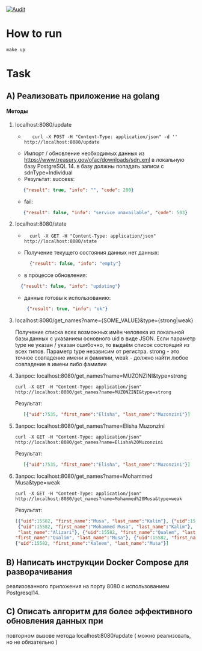 [![Audit](https://github.com/gluck1986/test_work_xml/actions/workflows/audit.yml/badge.svg)](https://github.com/gluck1986/test_work_xml/actions/workflows/audit.yml)

# How to run

```shell
make up
```

# Task

## A) Реализовать приложение на golang
#### Методы

1. localhost:8080/update
   - ```shell
        curl -X POST -H "Content-Type: application/json" -d '' http://localhost:8080/update
     ```
   - Импорт / обновление необходимых данных из https://www.treasury.gov/ofac/downloads/sdn.xml в
   локальную базу PostgreSQL 14. в базу должны попадать записи с sdnType=Individual
   - Результат: success:
   ```json
      {"result": true, "info": "", "code": 200}
   ```
   - fail:
   ```json
      {"result": false, "info": "service unavailable", "code": 503}
   ```
2. localhost:8080/state
    - ```shell
        curl -X GET -H "Content-Type: application/json" http://localhost:8080/state
      ```
    - Получение текущего состояния данных нет данных:
      ```json
        {"result": false, "info": "empty"}
      ```
    - в процессе обновления:
     ```json
       {"result": false, "info": "updating"}
     ```
    - данные готовы к использованию:
        ```json
         {"result": true, "info": "ok"}
        ```

3. localhost:8080/get_names?name={SOME_VALUE}&type={strong|weak}

      Получение списка всех возможных имён человека из локальной базы данных с указанием
      основного uid в виде JSON.
      Если параметр type не указан / указан ошибочно, то выдаём список состоящий из всех типов.
      Параметр type независим от регистра. strong - это точное совпадение имени и фамилии, weak -
      должно найти любое совпадение в имени либо фамилии
   
4. Запрос: localhost:8080/get_names?name=MUZONZINI&type=strong
      ```shell
   curl -X GET -H "Content-Type: application/json" http://localhost:8080/get_names?name=MUZONZINI&type=strong
      ```
   Результат:
   ```json
      [{"uid":7535, "first_name":"Elisha", "last_name":"Muzonzini"}]
   ```
   
5. Запрос: localhost:8080/get_names?name=Elisha Muzonzini
   ```shell
   curl -X GET -H "Content-Type: application/json" http://localhost:8080/get_names?name=Elisha%20Muzonzini
   ```
   Результат:
   ```json
      [{"uid":7535, "first_name":"Elisha", "last_name":"Muzonzini"}]
   ```
   
6. Запрос: localhost:8080/get_names?name=Mohammed Musa&type=weak
      ```shell
   curl -X GET -H "Content-Type: application/json" http://localhost:8080/get_names?name=Mohammed%20Musa&type=weak
      ```
   Результат:
   ```json
   [{"uid":15582, "first_name":"Musa", "last_name":"Kalim"}, {"uid":15582, "first_name":"Barich", "last_name":"Musa Kalim"},
    {"uid":15582, "first_name":"Mohammed Musa", "last_name":"Kalim"}, {"uid":15582, "first_name":"Musa Khalim",
    "last_name":"Alizari"}, {"uid":15582, "first_name":"Qualem", "last_name":"Musa"}, {"uid":15582,
   "first_name":"Qualim", "last_name":"Musa"}, {"uid":15582, "first_name":"Khaleem", "last_name":"Musa"},
   {"uid":15582, "first_name":"Kaleem", "last_name":"Musa"}]
   ```

 
## B) Написать инструкции Docker Compose для разворачивания
   реализованного приложения на порту 8080 с использованием Postgresql14.
## C) Описать алгоритм для более эффективного обновления данных при
   повторном вызове метода localhost:8080/update ( можно реализовать, но не
   обязательно )
   
